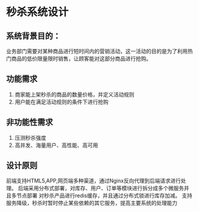 # 秒杀系统设计
## 系统背景目的：
业务部门需要对某种商品进行短时间内的营销活动，这一活动的目的是为了利用热门商品的低价限量限时销售，让顾客能对这部分商品进行抢购。

## 功能需求
1. 商家能上架秒杀的商品的数量价格，并定义活动规则
2. 用户能在满足活动规则的条件下进行抢购

## 非功能性需求
1. 压测秒杀强度
2. 高并发、海量用户、高性能、高可用
## 设计原则
前端支持HTML5,APP,网页端多种渠道，通过Nginx反向代理到后端请求进行处理。
后端采用分布式部署，对库存、用户、订单等模块进行拆分成多个微服务并且多节点部署
对秒杀产品进行redis缓存，并且通过分布式锁进行库存加减。
支持服务降级，秒杀时暂时停止某些依赖的其它服务，提高主要系统的处理能力